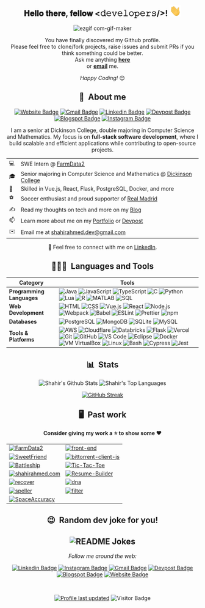 <div align="center">
<h2> 𝐇𝐞𝐥𝐥𝐨 𝐭𝐡𝐞𝐫𝐞, 𝐟𝐞𝐥𝐥𝐨𝐰 <𝚍𝚎𝚟𝚎𝚕𝚘𝚙𝚎𝚛𝚜/>! <img src="https://github.com/ABSphreak/ABSphreak/blob/master/gifs/Hi.gif" width="30"></h2>
</div>

<div align="center" width="50">

![ezgif com-gif-maker](https://user-images.githubusercontent.com/98346408/205467195-d595274e-f00f-440e-98aa-fa92bb56779d.gif)

</div>


<div align="center">
  
You have finally discovered my Github profile. <br>
Please feel free to clone/fork projects, raise issues and submit PRs if you think something could be better. <br>
Ask me anything <a href="https://github.com/Shahir-47/Shahir-47/issues/new"><b>here</b></a><br>
or <a href="mailto:shahirahmed.dev@gmail.com"><b>email</b></a> me.

<i>Happy Coding!</i> 😊
 
</div>

<div align="center">

## 👨 &nbsp;About me
[![Website Badge](https://img.shields.io/badge/-Visit%20My%20Website-333333?style=flat&logo=semanticui&logoColor=white)](https://shahirahmed.com/ "Visit My Website")
[![Gmail Badge](https://img.shields.io/badge/-Email%20Me-c14438?style=flat&logo=gmail&logoColor=white)](mailto:shahirahmed.dev@gmail.com "Send an Email")
[![Linkedin Badge](https://img.shields.io/badge/-Connect%20on%20LinkedIn-0077b5?style=flat&logo=linkedin&logoColor=white)](https://www.linkedin.com/in/shahir47/ "Connect on LinkedIn")
[![Devpost Badge](https://img.shields.io/badge/-Check%20out%20My%20Devpost-003e54?style=flat&logo=devpost&logoColor=white)](https://devpost.com/Shahir-47 "See My Devpost Projects")
[![Blogspot Badge](https://img.shields.io/badge/-Read%20My%20Blogspot-FF5722?style=flat&logo=blogger&logoColor=white)](https://shahir-47.blogspot.com/ "Read My Blog")
[![Instagram Badge](https://img.shields.io/badge/-Follow%20on%20Instagram-E4405F?style=flat&logo=instagram&logoColor=white)](https://instagram.com/shahirahmed._ "Follow Me on Instagram")


I am a senior at Dickinson College, double majoring in Computer Science and Mathematics. My focus is on **full-stack software development**, where I build scalable and efficient applications while contributing to open-source projects.

<table align="center">
  <tr>
    <td>💻</td>
    <td>SWE Intern @ <a href="https://github.com/FarmData2">FarmData2</a></td>
  </tr>
  <tr>
    <td>🎓</td>
    <td>Senior majoring in Computer Science and Mathematics @ <a href="https://www.dickinson.edu/">Dickinson College</a></td>
  </tr>
  <tr>
    <td>🌟</td>
    <td>Skilled in Vue.js, React, Flask, PostgreSQL, Docker, and more</td>
  </tr>
  <tr>
    <td>⚽</td>
    <td>Soccer enthusiast and proud supporter of <a href="https://www.realmadrid.com/en">Real Madrid</a></td>
  </tr>
  <tr>
    <td>✍️</td>
    <td>Read my thoughts on tech and more on my <a href="https://shahir-47.blogspot.com/">Blog</a></td>
  </tr>
  <tr>
    <td>📫</td>
    <td>Learn more about me on my <a href="https://shahirahmed.com/">Portfolio</a> or <a href="https://devpost.com/Shahir-47">Devpost</a></td>
  </tr>
   <tr>
    <td>✉️</td>
    <td>Email me at <a href="mailto:shahirahmed.dev@gmail.com">shahirahmed.dev@gmail.com</a></td>
  </tr>
</table>

💬 Feel free to connect with me on [LinkedIn](https://linkedin.com/in/shahir47/).

</div>


<div align="center">
  
 ## 👨🏻‍💻 &nbsp;Languages and Tools <br />

<table>
  <thead>
    <tr>
      <th>Category</th>
      <th>Tools</th>
    </tr>
  </thead>
  <tbody>
    <tr>
      <td><strong>Programming Languages</strong></td>
      <td>
        <img src="https://img.shields.io/badge/Java-ED8B00?style=for-the-badge&logo=java&logoColor=white" alt="Java">
        <img src="https://img.shields.io/badge/JavaScript-F7DF1E?style=for-the-badge&logo=javascript&logoColor=black" alt="JavaScript">
        <img src="https://img.shields.io/badge/TypeScript-3178C6?style=for-the-badge&logo=typescript&logoColor=white" alt="TypeScript">
        <img src="https://img.shields.io/badge/C-00599C?style=for-the-badge&logo=c&logoColor=white" alt="C">
        <img src="https://img.shields.io/badge/Python-3776AB?style=for-the-badge&logo=python&logoColor=white" alt="Python">
        <img src="https://img.shields.io/badge/Lua-2C2D72?style=for-the-badge&logo=lua&logoColor=white" alt="Lua">
        <img src="https://img.shields.io/badge/R-276DC3?style=for-the-badge&logo=r&logoColor=white" alt="R">
        <img src="https://img.shields.io/badge/MATLAB-0076A8?style=for-the-badge&logo=mathworks&logoColor=white" alt="MATLAB">
        <img src="https://img.shields.io/badge/SQL-003B57?style=for-the-badge&logo=postgresql&logoColor=white" alt="SQL">
      </td>
    </tr>
    <tr>
      <td><strong>Web Development</strong></td>
      <td>
        <img src="https://img.shields.io/badge/HTML5-E34F26?style=for-the-badge&logo=html5&logoColor=white" alt="HTML">
        <img src="https://img.shields.io/badge/CSS3-1572B6?style=for-the-badge&logo=css3&logoColor=white" alt="CSS">
        <img src="https://img.shields.io/badge/Vue.js-4FC08D?style=for-the-badge&logo=vue.js&logoColor=white" alt="Vue.js">
        <img src="https://img.shields.io/badge/React-61DAFB?style=for-the-badge&logo=react&logoColor=black" alt="React">
        <img src="https://img.shields.io/badge/Node.js-339933?style=for-the-badge&logo=node.js&logoColor=white" alt="Node.js">
        <img src="https://img.shields.io/badge/Webpack-8DD6F9?style=for-the-badge&logo=webpack&logoColor=black" alt="Webpack">
        <img src="https://img.shields.io/badge/Babel-F9DC3E?style=for-the-badge&logo=babel&logoColor=black" alt="Babel">
        <img src="https://img.shields.io/badge/ESLint-4B32C3?style=for-the-badge&logo=eslint&logoColor=white" alt="ESLint">
        <img src="https://img.shields.io/badge/Prettier-F7B93E?style=for-the-badge&logo=prettier&logoColor=white" alt="Prettier">
        <img src="https://img.shields.io/badge/npm-CB3837?style=for-the-badge&logo=npm&logoColor=white" alt="npm">
      </td>
    </tr>
    <tr>
      <td><strong>Databases</strong></td>
      <td>
        <img src="https://img.shields.io/badge/PostgreSQL-336791?style=for-the-badge&logo=postgresql&logoColor=white" alt="PostgreSQL">
        <img src="https://img.shields.io/badge/MongoDB-47A248?style=for-the-badge&logo=mongodb&logoColor=white" alt="MongoDB">
        <img src="https://img.shields.io/badge/SQLite-003B57?style=for-the-badge&logo=sqlite&logoColor=white" alt="SQLite">
        <img src="https://img.shields.io/badge/MySQL-4479A1?style=for-the-badge&logo=mysql&logoColor=white" alt="MySQL">
      </td>
    </tr>
    <tr>
      <td><strong>Tools & Platforms</strong></td>
      <td>
        <img src="https://img.shields.io/badge/AWS-232F3E?style=for-the-badge&logo=amazon-aws&logoColor=white" alt="AWS">
        <img src="https://img.shields.io/badge/Cloudflare-F38020?style=for-the-badge&logo=cloudflare&logoColor=white" alt="Cloudflare">
        <img src="https://img.shields.io/badge/Databricks-FF3621?style=for-the-badge&logo=databricks&logoColor=white" alt="Databricks">
        <img src="https://img.shields.io/badge/Flask-000000?style=for-the-badge&logo=flask&logoColor=white" alt="Flask">
        <img src="https://img.shields.io/badge/Vercel-000000?style=for-the-badge&logo=vercel&logoColor=white" alt="Vercel">
        <img src="https://img.shields.io/badge/Git-F05032?style=for-the-badge&logo=git&logoColor=white" alt="Git">
        <img src="https://img.shields.io/badge/GitHub-181717?style=for-the-badge&logo=github&logoColor=white" alt="GitHub">
        <img src="https://img.shields.io/badge/VS%20Code-0078D4?style=for-the-badge&logo=visual%20studio%20code&logoColor=white" alt="VS Code">
        <img src="https://img.shields.io/badge/Eclipse-2C2255?style=for-the-badge&logo=eclipse&logoColor=white" alt="Eclipse">
        <img src="https://img.shields.io/badge/Docker-2496ED?style=for-the-badge&logo=docker&logoColor=white" alt="Docker">
        <img src="https://img.shields.io/badge/VirtualBox-183A61?style=for-the-badge&logo=virtualbox&logoColor=white" alt="VM VirtualBox">
        <img src="https://img.shields.io/badge/Linux-FCC624?style=for-the-badge&logo=linux&logoColor=black" alt="Linux">
        <img src="https://img.shields.io/badge/Bash-4EAA25?style=for-the-badge&logo=gnu-bash&logoColor=white" alt="Bash">
        <img src="https://img.shields.io/badge/Cypress-17202C?style=for-the-badge&logo=cypress&logoColor=white" alt="Cypress">
        <img src="https://img.shields.io/badge/Jest-C21325?style=for-the-badge&logo=jest&logoColor=white" alt="Jest">
      </td>
    </tr>
  </tbody>
</table>

</div>
<div align="center">

## 📊 &nbsp;Stats
<img align="center" src="https://github-readme-stats-2cpj.vercel.app/api?username=Shahir-47&include_all_commits=true&count_private=true&show_icons=true&hide_border=true&line_height=20&title_color=7A7ADB&icon_color=2234AE&text_color=D3D3D3&bg_color=00000000" alt="Shahir's Github Stats">

<img align="center" src="https://github-readme-stats.vercel.app/api/top-langs/?username=Shahir-47&layout=compact&hide_border=true&card_width=495&title_color=7A7ADB&text_color=D3D3D3&bg_color=00000000" alt="Shahir's Top Languages">

[![GitHub Streak](https://github-readme-streak-stats.herokuapp.com/?user=Shahir-47&theme=default&background=00000000&title_color=7A7ADB&ring=7A7ADB&fire=7A7ADB&currStreakLabel=7A7ADB&&hide_border=true&sideNums=D3D3D3&sideLabels=D3D3D3&dates=D3D3D3&currStreakNum=D3D3D3)](https://git.io/streak-stats)


 ## 🖥 &nbsp;Past work

<strong>Consider giving my work a :star: to show some :heart:</strong>

<table>
  <tr>
    <td>
      <a href="https://github.com/FarmData2/FarmData2">
        <img src="https://github-readme-stats-2cpj.vercel.app/api/pin/?username=braughtg&repo=FarmData2&bg_color=0d1116&title_color=ce09ec&text_color=a4aacb&icon_color=007ec6&cache_seconds=10" alt="FarmData2">
      </a>
    </td>
    <td>
      <a href="https://github.com/HackHarvard2024-Team/front-end">
        <img src="https://github-readme-stats-2cpj.vercel.app/api/pin/?username=Shahir-47&repo=front-end&bg_color=0d1116&title_color=ce09ec&text_color=a4aacb&icon_color=007ec6&cache_seconds=10" alt="front-end">
      </a>
    </td>
  </tr>
  <tr>
    <td>
      <a href="https://github.com/dmicz/SweetFriend">
        <img src="https://github-readme-stats-2cpj.vercel.app/api/pin/?username=dmicz&repo=SweetFriend&bg_color=0d1116&title_color=ce09ec&text_color=a4aacb&icon_color=007ec6&cache_seconds=10" alt="SweetFriend">
      </a>
    </td>
    <td>
      <a href="https://github.com/Shahir-47/bittorrent-client-js">
        <img src="https://github-readme-stats-2cpj.vercel.app/api/pin/?username=Shahir-47&repo=bittorrent-client-js&bg_color=0d1116&title_color=ce09ec&text_color=a4aacb&icon_color=007ec6&cache_seconds=10" alt="bittorrent-client-js">
      </a>
    </td>
  </tr>
  <tr>
    <td>
      <a href="https://github.com/Shahir-47/Battleship">
        <img src="https://github-readme-stats-2cpj.vercel.app/api/pin/?username=Shahir-47&repo=Battleship&bg_color=0d1116&title_color=ce09ec&text_color=a4aacb&icon_color=007ec6&cache_seconds=10" alt="Battleship">
      </a>
    </td>
    <td>
      <a href="https://github.com/Shahir-47/Tic-Tac-Toe">
        <img src="https://github-readme-stats-2cpj.vercel.app/api/pin/?username=Shahir-47&repo=Tic-Tac-Toe&bg_color=0d1116&title_color=ce09ec&text_color=a4aacb&icon_color=007ec6&cache_seconds=10" alt="Tic-Tac-Toe">
      </a>
    </td>
  </tr>
  <tr>
    <td>
      <a href="https://github.com/Shahir-47/shahirahmed.com">
        <img src="https://github-readme-stats-2cpj.vercel.app/api/pin/?username=Shahir-47&repo=shahirahmed.com&bg_color=0d1116&title_color=ce09ec&text_color=a4aacb&icon_color=007ec6&cache_seconds=20" alt="shahirahmed.com">
      </a>
    </td>
    <td>
      <a href="https://github.com/Shahir-47/Resume-Builder">
        <img src="https://github-readme-stats-2cpj.vercel.app/api/pin/?username=Shahir-47&repo=Resume-Builder&bg_color=0d1116&title_color=ce09ec&text_color=a4aacb&icon_color=007ec6&cache_seconds=10" alt="Resume-Builder">
      </a>
    </td>
  </tr>
  <tr>
    <td>
      <a href="https://github.com/Shahir-47/recover">
        <img src="https://github-readme-stats-2cpj.vercel.app/api/pin/?username=Shahir-47&repo=recover&bg_color=0d1116&title_color=ce09ec&text_color=a4aacb&icon_color=007ec6&cache_seconds=10" alt="recover">
      </a>
    </td>
    <td>
      <a href="https://github.com/Shahir-47/dna">
        <img src="https://github-readme-stats-2cpj.vercel.app/api/pin/?username=Shahir-47&repo=dna&bg_color=0d1116&title_color=ce09ec&text_color=a4aacb&icon_color=007ec6&cache_seconds=10" alt="dna">
      </a>
    </td>
  </tr>
  <tr>
    <td>
      <a href="https://github.com/Shahir-47/speller">
        <img src="https://github-readme-stats-2cpj.vercel.app/api/pin/?username=Shahir-47&repo=speller&bg_color=0d1116&title_color=ce09ec&text_color=a4aacb&icon_color=007ec6&cache_seconds=10" alt="speller">
      </a>
    </td>
    <td>
      <a href="https://github.com/Shahir-47/filter">
        <img src="https://github-readme-stats-2cpj.vercel.app/api/pin/?username=Shahir-47&repo=filter&bg_color=0d1116&title_color=ce09ec&text_color=a4aacb&icon_color=007ec6&cache_seconds=10" alt="filter">
      </a>
    </td>
  </tr>
  <tr>
    <td>
      <a href="https://github.com/Shahir-47/SpaceAccuracy">
        <img src="https://github-readme-stats-2cpj.vercel.app/api/pin/?username=Shahir-47&repo=SpaceAccuracy&bg_color=0d1116&title_color=ce09ec&text_color=a4aacb&icon_color=007ec6&cache_seconds=10" alt="SpaceAccuracy">
      </a>
    </td>
  </tr>
</table>


## 😉 &nbsp;Random dev joke for you!
<img align="center" src="https://readme-jokes.vercel.app/api?bgColor=%23073b4c&textColor=%2306d6a0&aColor=%2306d6a0&borderColor=%2306d6a0" alt="README Jokes"></a>
---

<i>Follow me around the web:</i><br>

[![Linkedin Badge](https://img.shields.io/badge/-LinkedIn-0072b1?style=flat&logo=Linkedin&logoColor=white)](https://www.linkedin.com/in/shahir47/ "Connect on LinkedIn")
[![Instagram Badge](https://img.shields.io/badge/-Instagram-E4405F?style=flat&logo=Instagram&logoColor=white)](https://www.instagram.com/shahirahmed._/ "Visit My Instagram")
[![Gmail Badge](https://img.shields.io/badge/-Email-D14836?style=flat&logo=Gmail&logoColor=white)](mailto:shahirahmed.dev@gmail.com "Connect via Email")
[![Devpost Badge](https://img.shields.io/badge/-Devpost-003E54?style=flat&logo=Devpost&logoColor=white)](https://devpost.com/Shahir-47 "Visit My Devpost")
[![Blogspot Badge](https://img.shields.io/badge/-Blogspot-FF5722?style=flat&logo=Blogger&logoColor=white)](https://shahir-47.blogspot.com/ "Read My Blogspot")
[![Website Badge](https://img.shields.io/badge/-Portfolio-333333?style=flat&logo=semanticui&logoColor=white)](https://shahirahmed.com/ "Visit My Portfolio")

<br>

[![Profile last updated](https://img.shields.io/github/last-commit/Shahir-47/Shahir-47?label=Last%20updated&style=flat)](https://github.com/Shahir-47/Shahir-47/commits)   ![Visitor Badge](https://visitor-badge.laobi.icu/badge?page_id=Shahir-47.Shahir-47)



